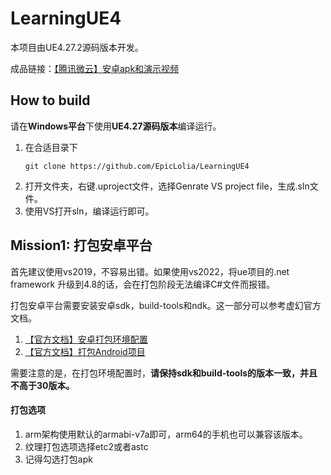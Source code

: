 # LearningUE4

本项目由UE4.27.2源码版本开发。

成品链接：[【腾讯微云】安卓apk和演示视频](https://share.weiyun.com/NjZ9iMrA)

## How to build

请在**Windows平台**下使用**UE4.27源码版本**编译运行。

1. 在合适目录下
    ```
    git clone https://github.com/EpicLolia/LearningUE4
    ```
2. 打开文件夹，右键.uproject文件，选择Genrate VS project file，生成.sln文件。
3. 使用VS打开sln，编译运行即可。

## Mission1: 打包安卓平台

首先建议使用vs2019，不容易出错。如果使用vs2022，将ue项目的.net framework 升级到4.8的话，会在打包阶段无法编译C#文件而报错。

打包安卓平台需要安装安卓sdk，build-tools和ndk。这一部分可以参考虚幻官方文档。

1. [【官方文档】安卓打包环境配置](https://docs.unrealengine.com/4.27/zh-CN/SharingAndReleasing/Mobile/Android/Setup/AndroidStudio/)
2. [【官方文档】打包Android项目](https://docs.unrealengine.com/4.27/zh-CN/SharingAndReleasing/Mobile/Android/PackagingAndroidProject/)

需要注意的是，在打包环境配置时，**请保持sdk和build-tools的版本一致，并且不高于30版本。**

#### 打包选项

1. arm架构使用默认的armabi-v7a即可，arm64的手机也可以兼容该版本。
2. 纹理打包选项选择etc2或者astc
3. 记得勾选打包apk


